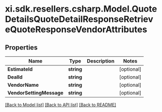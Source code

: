 # xi.sdk.resellers.csharp.Model.QuoteDetailsQuoteDetailResponseRetrieveQuoteResponseVendorAttributes

## Properties

Name | Type | Description | Notes
------------ | ------------- | ------------- | -------------
**EstimateId** | **string** |  | [optional] 
**DealId** | **string** |  | [optional] 
**VendorName** | **string** |  | [optional] 
**VendorSettingMessage** | **string** |  | [optional] 

[[Back to Model list]](../README.md#documentation-for-models) [[Back to API list]](../README.md#documentation-for-api-endpoints) [[Back to README]](../README.md)

